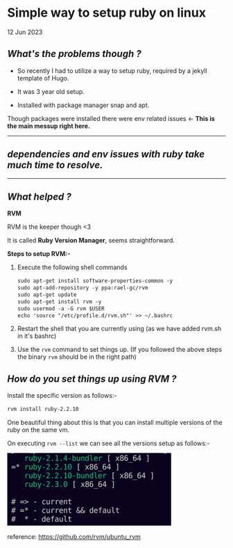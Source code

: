 # Simple way to setup ruby on linux
12 Jun 2023


***What's the problems though ?***
--


* So recently I had to utilize a way to setup ruby, required by a jekyll template of Hugo. 

* It was 3 year old setup.

* Installed with package manager snap and apt.

Though packages were installed there were env related issues  <- **This is the main messup right here.**

---
## ***dependencies and env issues with ruby take much time to resolve.***
---



***What helped ?***
---

**RVM**

RVM is the keeper though <3 

It is called **Ruby Version Manager**, seems straightforward.

**Steps to setup RVM:-**

1. Execute the following shell commands

    ```shell
    sudo apt-get install software-properties-common -y
    sudo apt-add-repository -y ppa:rael-gc/rvm
    sudo apt-get update
    sudo apt-get install rvm -y
    sudo usermod -a -G rvm $USER
    echo 'source "/etc/profile.d/rvm.sh"' >> ~/.bashrc
    ```

2. Restart the shell that you are currently using (as we have added rvm.sh in it's bashrc)

3. Use the ```rvm``` command to set things up. (If you followed the above steps the binary ```rvm``` should be in the right path)


***How do you set things up using RVM ?***
---

Install the specific version as follows:-

```bash
rvm install ruby-2.2.10
```

One beautiful thing about this is that you can install multiple versions of the ruby on the same vm.

On executing ```rvm --list``` we can see all the versions setup as follows:-


![What is this](./images/rvmlist.png)





reference: https://github.com/rvm/ubuntu_rvm


